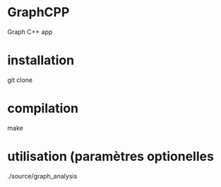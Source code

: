 # GraphCPP
Graph C++ app

# installation
git clone 

# compilation
make

# utilisation (paramètres optionelles
./source/graph_analysis
